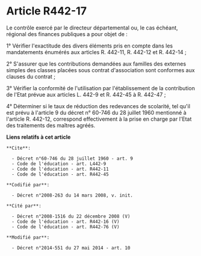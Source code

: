 # Article R442-17

Le contrôle exercé par le   directeur départemental ou, le cas échéant, régional des finances publiques a pour objet de : 

1° Vérifier l'exactitude des divers éléments pris en compte dans les mandatements énumérés aux articles R. 442-11, R. 442-12
et R. 442-14 ; 

2° S'assurer que les contributions demandées aux familles des externes simples des classes placées sous contrat d'association
sont conformes aux clauses du contrat ; 

3° Vérifier la conformité de l'utilisation par l'établissement de la contribution de l'Etat prévue aux articles L. 442-9 et
R. 442-45 à R. 442-47 ; 

4° Déterminer si le taux de réduction des redevances de scolarité, tel qu'il est prévu à l'article 9 du décret n° 60-746 du
28 juillet 1960 mentionné à l'article R. 442-12, correspond effectivement à la prise en charge par l'Etat des traitements des
maîtres agréés.

**Liens relatifs à cet article**

	**Cite**:

	  - Décret n°60-746 du 28 juillet 1960 - art. 9
	  - Code de l'éducation - art. L442-9
	  - Code de l'éducation - art. R442-11
	  - Code de l'éducation - art. R442-45

	**Codifié par**:

	  - Décret n°2008-263 du 14 mars 2008, v. init.

	**Cité par**:

	  - Décret n°2008-1516 du 22 décembre 2008 (V)
	  - Code de l'éducation - art. R442-16 (V)
	  - Code de l'éducation - art. R442-76 (V)

	**Modifié par**:

	  - Décret n°2014-551 du 27 mai 2014 - art. 10
